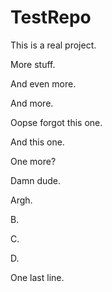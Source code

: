 # TestRepo

This is a real project.

More stuff.

And even more.

And more.

Oopse forgot this one.

And this one.

One more?

Damn dude.

Argh.

B.

C.

D.


One last line.
